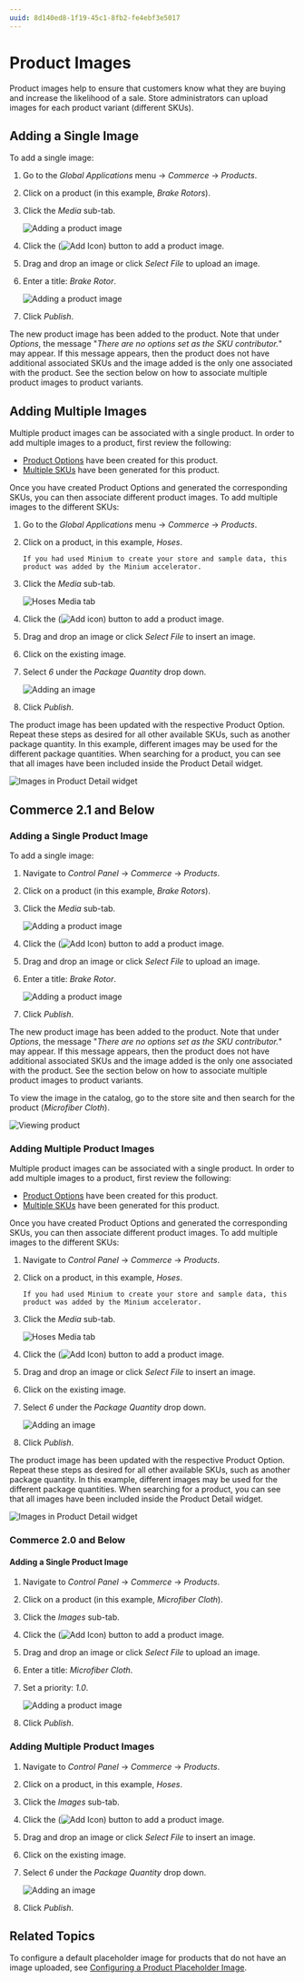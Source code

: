 ```yaml
---
uuid: 8d140ed8-1f19-45c1-8fb2-fe4ebf3e5017
---
```

# Product Images

Product images help to ensure that customers know what they are buying and increase the likelihood of a sale. Store administrators can upload images for each product variant (different SKUs).

## Adding a Single Image

To add a single image:

1. Go to the _Global Applications_ menu → _Commerce_ → _Products_.
1. Click on a product (in this example, _Brake Rotors_).
1. Click the _Media_ sub-tab.

    ![Adding a product image](./product-images/images/08.png)

1. Click the (![Add Icon](../../../images/icon-add.png)) button to add a product image.
1. Drag and drop an image or click _Select File_ to upload an image.
1. Enter a title: _Brake Rotor_.

    ![Adding a product image](./product-images/images/06.png)

1. Click _Publish_.

The new product image has been added to the product. Note that under _Options_, the message "*There are no options set as the SKU contributor.*" may appear. If this message appears, then the product does not have additional associated SKUs and the image added is the only one associated with the product. See the section below on how to associate multiple product images to product variants.

## Adding Multiple Images

Multiple product images can be associated with a single product. In order to add multiple images to a product, first review the following:

* [Product Options](./using-product-options.md) have been created for this product.
* [Multiple SKUs](./creating-skus-for-product-variants.md) have been generated for this product.

Once you have created Product Options and generated the corresponding SKUs, you can then associate different product images. To add multiple images to the different SKUs:

1. Go to the _Global Applications_ menu → _Commerce_ → _Products_.
1. Click on a product, in this example, _Hoses_.

    ```{note}
    If you had used Minium to create your store and sample data, this product was added by the Minium accelerator.
    ```

1. Click the _Media_ sub-tab.

    ![Hoses Media tab](./product-images/images/09.png)

1. Click the (![Add icon](../../../images/icon-add.png)) button to add a product image.
1. Drag and drop an image or click _Select File_ to insert an image.
1. Click on the existing image.
1. Select _6_ under the _Package Quantity_ drop down.

    ![Adding an image](./product-images/images/07.png)

1. Click _Publish_.

The product image has been updated with the respective Product Option. Repeat these steps as desired for all other available SKUs, such as another package quantity. In this example, different images may be used for the different package quantities. When searching for a product, you can see that all images have been included inside the Product Detail widget.

![Images in Product Detail widget](./product-images/images/05.png)

## Commerce 2.1 and Below

### Adding a Single Product Image

To add a single image:

1. Navigate to _Control Panel_ → _Commerce_ → _Products_.
1. Click on a product (in this example, _Brake Rotors_).
1. Click the _Media_ sub-tab.

    ![Adding a product image](./product-images/images/08.png)

1. Click the (![Add Icon](../../../images/icon-add.png)) button to add a product image.
1. Drag and drop an image or click _Select File_ to upload an image.
1. Enter a title: _Brake Rotor_.

    ![Adding a product image](./product-images/images/06.png)

1. Click _Publish_.

The new product image has been added to the product. Note that under _Options_, the message "*There are no options set as the SKU contributor.*" may appear. If this message appears, then the product does not have additional associated SKUs and the image added is the only one associated with the product. See the section below on how to associate multiple product images to product variants.

To view the image in the catalog, go to the store site and then search for the product (_Microfiber Cloth_).

![Viewing product](./product-images/images/02.png)

### Adding Multiple Product Images

Multiple product images can be associated with a single product. In order to add multiple images to a product, first review the following:

* [Product Options](./using-product-options.md) have been created for this product.
* [Multiple SKUs](./creating-skus-for-product-variants.md) have been generated for this product.

Once you have created Product Options and generated the corresponding SKUs, you can then associate different product images. To add multiple images to the different SKUs:

1. Navigate to _Control Panel_ → _Commerce_ → _Products_.
1. Click on a product, in this example, _Hoses_.

    ```{note}
    If you had used Minium to create your store and sample data, this product was added by the Minium accelerator.
    ```

1. Click the _Media_ sub-tab.

    ![Hoses Media tab](./product-images/images/09.png)

1. Click the (![Add Icon](../../../images/icon-add.png)) button to add a product image.
1. Drag and drop an image or click _Select File_ to insert an image.
1. Click on the existing image.
1. Select _6_ under the _Package Quantity_ drop down.

    ![Adding an image](./product-images/images/07.png)

1. Click _Publish_.

The product image has been updated with the respective Product Option. Repeat these steps as desired for all other available SKUs, such as another package quantity. In this example, different images may be used for the different package quantities. When searching for a product, you can see that all images have been included inside the Product Detail widget.

![Images in Product Detail widget](./product-images/images/05.png)

### Commerce 2.0 and Below

#### Adding a Single Product Image

1. Navigate to _Control Panel_ → _Commerce_ → _Products_.
1. Click on a product (in this example, _Microfiber Cloth_).
1. Click the _Images_ sub-tab.
1. Click the (![Add Icon](../../../images/icon-add.png)) button to add a product image.
1. Drag and drop an image or click _Select File_ to upload an image.
1. Enter a title: _Microfiber Cloth_.
1. Set a priority: _1.0_.

    ![Adding a product image](./product-images/images/01.png)

1. Click _Publish_.

### Adding Multiple Product Images

1. Navigate to _Control Panel_ → _Commerce_ → _Products_.
1. Click on a product, in this example, _Hoses_.
1. Click the _Images_ sub-tab.
1. Click the (![Add Icon](../../../images/icon-add.png)) button to add a product image.
1. Drag and drop an image or click _Select File_ to insert an image.
1. Click on the existing image.
1. Select _6_ under the _Package Quantity_ drop down.

    ![Adding an image](./product-images/images/04.png)

1. Click _Publish_.

## Related Topics

To configure a default placeholder image for products that do not have an image uploaded, see [Configuring a Product Placeholder Image](../../catalogs/configuring-a-product-placeholder-image.md).
